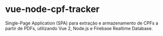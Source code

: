 # vue-node-cpf-tracker
Single-Page Application (SPA) para extração e armazenamento de CPFs a partir de PDFs, utilizando Vue 2, Node.js e Firebase Realtime Database.
